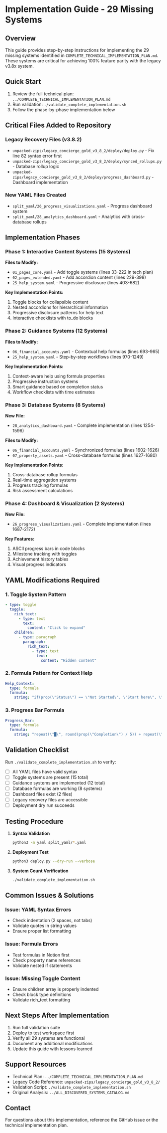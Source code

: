 # Implementation Guide - 29 Missing Systems

## Overview
This guide provides step-by-step instructions for implementing the 29 missing systems identified in `COMPLETE_TECHNICAL_IMPLEMENTATION_PLAN.md`. These systems are critical for achieving 100% feature parity with the legacy v3.8x system.

## Quick Start
1. Review the full technical plan: `../COMPLETE_TECHNICAL_IMPLEMENTATION_PLAN.md`
2. Run validation: `./validate_complete_implementation.sh`
3. Follow the phase-by-phase implementation below

## Critical Files Added to Repository

### Legacy Recovery Files (v3.8.2)
- `unpacked-zips/legacy_concierge_gold_v3_8_2/deploy/deploy.py` - Fix line 82 syntax error first
- `unpacked-zips/legacy_concierge_gold_v3_8_2/deploy/synced_rollups.py` - Database rollup logic
- `unpacked-zips/legacy_concierge_gold_v3_8_2/deploy/progress_dashboard.py` - Dashboard implementation

### New YAML Files Created
- `split_yaml/26_progress_visualizations.yaml` - Progress dashboard system
- `split_yaml/28_analytics_dashboard.yaml` - Analytics with cross-database rollups

## Implementation Phases

### Phase 1: Interactive Content Systems (15 Systems)
**Files to Modify:**
- `01_pages_core.yaml` - Add toggle systems (lines 33-222 in tech plan)
- `02_pages_extended.yaml` - Add accordion content (lines 229-398)
- `25_help_system.yaml` - Progressive disclosure (lines 403-682)

**Key Implementation Points:**
1. Toggle blocks for collapsible content
2. Nested accordions for hierarchical information
3. Progressive disclosure patterns for help text
4. Interactive checklists with to_do blocks

### Phase 2: Guidance Systems (12 Systems)
**Files to Modify:**
- `06_financial_accounts.yaml` - Contextual help formulas (lines 693-965)
- `25_help_system.yaml` - Step-by-step workflows (lines 970-1249)

**Key Implementation Points:**
1. Context-aware help using formula properties
2. Progressive instruction systems
3. Smart guidance based on completion status
4. Workflow checklists with time estimates

### Phase 3: Database Systems (8 Systems)
**New File:**
- `28_analytics_dashboard.yaml` - Complete implementation (lines 1254-1596)

**Files to Modify:**
- `06_financial_accounts.yaml` - Synchronized formulas (lines 1602-1626)
- `07_property_assets.yaml` - Cross-database formulas (lines 1627-1680)

**Key Implementation Points:**
1. Cross-database rollup formulas
2. Real-time aggregation systems
3. Progress tracking formulas
4. Risk assessment calculations

### Phase 4: Dashboard & Visualization (2 Systems)
**New File:**
- `26_progress_visualizations.yaml` - Complete implementation (lines 1687-2172)

**Key Features:**
1. ASCII progress bars in code blocks
2. Milestone tracking with toggles
3. Achievement history tables
4. Visual progress indicators

## YAML Modifications Required

### 1. Toggle System Pattern
```yaml
- type: toggle
  toggle:
    rich_text:
      - type: text
        text:
          content: "Click to expand"
    children:
      - type: paragraph
        paragraph:
          rich_text:
            - type: text
              text:
                content: "Hidden content"
```

### 2. Formula Pattern for Context Help
```yaml
Help_Context:
  type: formula
  formula:
    string: "if(prop(\"Status\") == \"Not Started\", \"Start here\", \"Continue\")"
```

### 3. Progress Bar Formula
```yaml
Progress_Bar:
  type: formula
  formula:
    string: "repeat(\"█\", round(prop(\"Completion\") / 5)) + repeat(\"░\", 20 - round(prop(\"Completion\") / 5))"
```

## Validation Checklist

Run `./validate_complete_implementation.sh` to verify:

- [ ] All YAML files have valid syntax
- [ ] Toggle systems are present (15 total)
- [ ] Guidance systems are implemented (12 total)
- [ ] Database formulas are working (8 systems)
- [ ] Dashboard files exist (2 files)
- [ ] Legacy recovery files are accessible
- [ ] Deployment dry run succeeds

## Testing Procedure

1. **Syntax Validation**
   ```bash
   python3 -m yaml split_yaml/*.yaml
   ```

2. **Deployment Test**
   ```bash
   python3 deploy.py --dry-run --verbose
   ```

3. **System Count Verification**
   ```bash
   ./validate_complete_implementation.sh
   ```

## Common Issues & Solutions

### Issue: YAML Syntax Errors
- Check indentation (2 spaces, not tabs)
- Validate quotes in string values
- Ensure proper list formatting

### Issue: Formula Errors
- Test formulas in Notion first
- Check property name references
- Validate nested if statements

### Issue: Missing Toggle Content
- Ensure children array is properly indented
- Check block type definitions
- Validate rich_text formatting

## Next Steps After Implementation

1. Run full validation suite
2. Deploy to test workspace first
3. Verify all 29 systems are functional
4. Document any additional modifications
5. Update this guide with lessons learned

## Support Resources

- Technical Plan: `../COMPLETE_TECHNICAL_IMPLEMENTATION_PLAN.md`
- Legacy Code Reference: `unpacked-zips/legacy_concierge_gold_v3_8_2/`
- Validation Script: `./validate_complete_implementation.sh`
- Original Analysis: `../ALL_DISCOVERED_SYSTEMS_CATALOG.md`

## Contact

For questions about this implementation, reference the GitHub issue or the technical implementation plan.